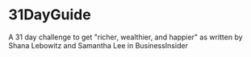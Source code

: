 # 31DayGuide
A 31 day challenge to get "richer, wealthier, and happier" as written by Shana Lebowitz and Samantha Lee in BusinessInsider
